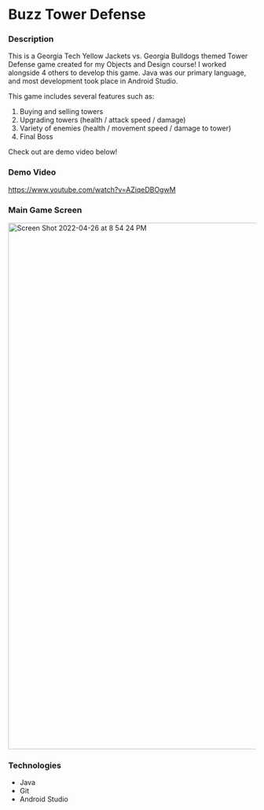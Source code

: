 # Buzz Tower Defense

### Description
This is a Georgia Tech Yellow Jackets vs. Georgia Bulldogs themed Tower Defense game created for my Objects and Design course!
I worked alongside 4 others to develop this game. Java was our primary language, and most development took place in Android Studio.

This game includes several features such as:
  1. Buying and selling towers
  2. Upgrading towers (health / attack speed / damage)
  3. Variety of enemies (health / movement speed / damage to tower)
  4. Final Boss
  
Check out are demo video below!

### Demo Video
https://www.youtube.com/watch?v=AZiqeDBOgwM

### Main Game Screen
<img width="1071" alt="Screen Shot 2022-04-26 at 8 54 24 PM" src="https://github.gatech.edu/storage/user/55340/files/78437767-9741-47bb-b676-8b9cb1b0e4c6">

### Technologies
  - Java
  - Git
  - Android Studio
